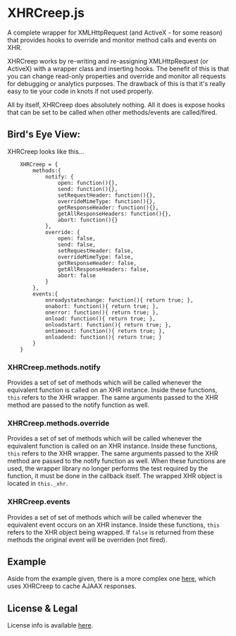 # XHRCreep.js

A complete wrapper for XMLHttpRequest (and ActiveX - for some reason) that provides hooks to override and monitor method calls and events on XHR.

XHRCreep works by re-writing and re-assigning XMLHttpRequest (or ActiveX) with a wrapper class and inserting hooks. The benefit of this is that you can change read-only properties and override and monitor all requests for debugging or analytics purposes. The drawback of this is that it's really easy to tie your code in knots if not used properly.

All by itself, XHRCreep does absolutely nothing. All it does is expose hooks that can be set to be called when other methods/events are called/fired.

## Bird's Eye View:

XHRCreep looks like this... 

        XHRCreep = {
            methods:{
    			notify: {
    				open: function(){},
    				send: function(){},
    				setRequestHeader: function(){},
    				overrideMimeType: function(){},
    				getResponseHeader: function(){},
    				getAllResponseHeaders: function(){},
    				abort: function(){}
    			},
    			override: {
    				open: false,
    				send: false,
    				setRequestHeader: false,
    				overrideMimeType: false,
    				getResponseHeader: false,
    				getAllResponseHeaders: false,
    				abort: false
    			}
    		},
    		events:{
    			onreadystatechange: function(){ return true; },
    			onabort: function(){ return true; },
    			onerror: function(){ return true; },
    			onload: function(){ return true; },
    			onloadstart: function(){ return true; },
    			ontimeout: function(){ return true; },
    			onloadend: function(){ return true; }
    		}
        }
        
### XHRCreep.methods.notify

 Provides a set of set of methods which will be called whenever the equivalent function is called on an XHR instance. Inside these functions, `this` refers to the XHR wrapper. The same arguments passed to the XHR method are passed to the notify function as well.
 
### XHRCreep.methods.override

 Provides a set of set of methods which will be called whenever the equivalent function is called on an XHR instance. Inside these functions, `this` refers to the XHR wrapper. The same arguments passed to the XHR method are passed to the notify function as well. When these functions are used, the wrapper library no longer performs the test required by the function, it must be done in the callback itself. The wrapped XHR object is located in `this._xhr`.

### XHRCreep.events

 Provides a set of set of methods which will be called whenever the equivalent event occurs on an XHR instance. Inside these functions, `this` refers to the XHR object being wrapped. If `false` is returned from these methods the original event will be overriden (not fired).

## Example

Aside from the example given, there is a more complex one [here](https://github.com/Pamblam/jSQL/tree/master/plugins/xhrCache), which uses XHRCreep to cache AJAAX responses.

## License & Legal

License info is available [here](https://github.com/Pamblam/jSQL/wiki/License).
